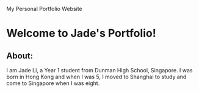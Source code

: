 My Personal Portfolio Website
<html>
  <body>
    <h1>Welcome to Jade's Portfolio!</h1>
    <h2>About:</h1>
      <p>I am Jade Li, a Year 1 student from Dunman High School, Singapore.
        I was born in Hong Kong and when I was 5, I moved to Shanghai to study
        and come to Singapore when I was eight.</p> 
